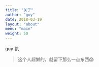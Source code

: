 ```yaml
---
title: "关于"
author: "guy"
date: 2018-03-19
layout: "about"
menu: "main"
weight: 50
---
```


guy 凯

>这个人超懒的，就留下那么一点东西😱

